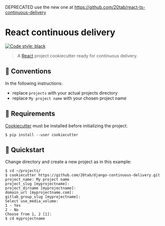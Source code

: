 DEPRECATED use the new one at https://github.com/20tab/react-ts-continuous-delivery

# React continuous delivery

[![Code style: black](https://img.shields.io/badge/code%20style-standardJS-F3DF49.svg)](https://standardjs.com/)

> A [React](https://github.com/facebook/create-react-app) project cookiecutter ready for continuous delivery.

## 📝 Conventions

In the following instructions:

- replace `projects` with your actual projects directory
- replace `My project name` with your chosen project name

## 🧩 Requirements

[Cookiecutter](https://cookiecutter.readthedocs.io) must be installed before initializing the project.

```console
$ pip install --user cookiecutter
```

## 🚀️ Quickstart

Change directory and create a new project as in this example:

```console
$ cd ~/projects/
$ cookiecutter https://github.com/20tab/django-continuous-delivery.git
project_name: My project name
project_slug [myprojectname]:
project_dirname [myprojectname]:
domain_url [myprojectname.com]:
gitlab_group_slug [myprojectname]:
Select use_media_volume:
1 - Yes
2 - No
Choose from 1, 2 [1]:
$ cd myprojectname
```
